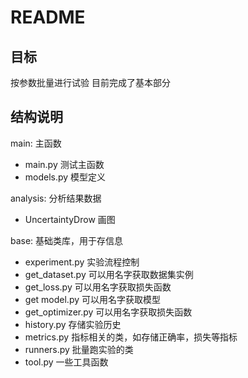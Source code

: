 # README

## 目标

按参数批量进行试验
目前完成了基本部分

## 结构说明

main: 主函数
- main.py 测试主函数
- models.py 模型定义

analysis: 分析结果数据
- UncertaintyDrow 画图

base: 基础类库，用于存信息
- experiment.py 实验流程控制
- get_dataset.py 可以用名字获取数据集实例
- get_loss.py 可以用名字获取损失函数
- get model.py 可以用名字获取模型
- get_optimizer.py 可以用名字获取损失函数
- history.py 存储实验历史
- metrics.py 指标相关的类，如存储正确率，损失等指标
- runners.py 批量跑实验的类
- tool.py 一些工具函数

